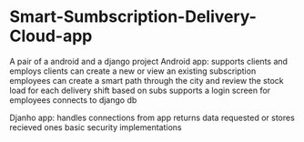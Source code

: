 # Smart-Sumbscription-Delivery-Cloud-app
A pair of a android and a django project
Android app: 
  supports clients and employs
  clients can create a new or view an existing subscription
  employees can create a smart path through the city and review the stock load for each delivery shift based on subs
  supports a login screen for employees
  connects to django db
 
Djanho app:
  handles connections from app
  returns data requested or stores recieved ones
  basic security implementations
